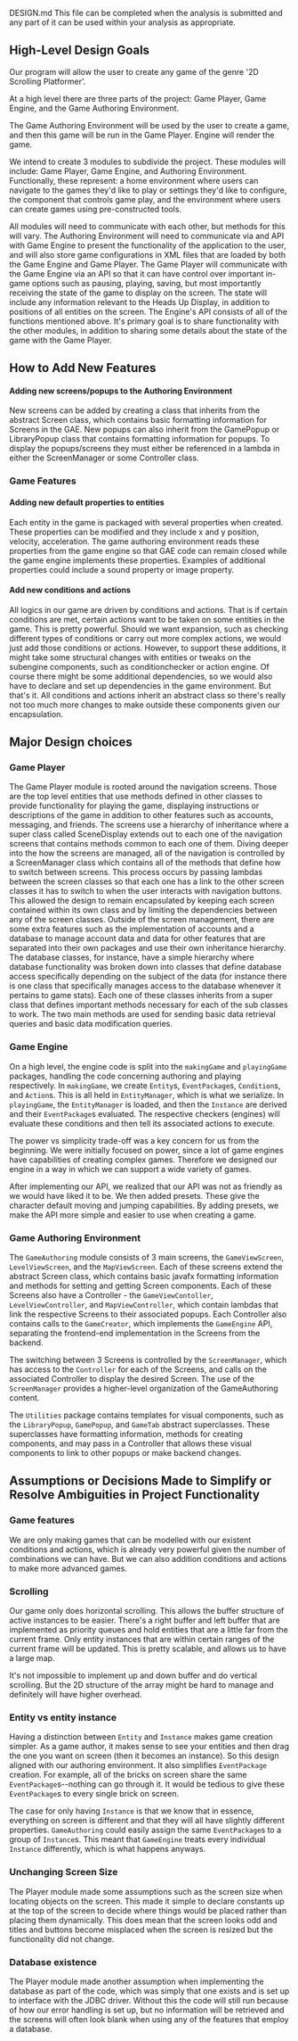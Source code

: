 DESIGN.md
This file can be completed when the analysis is submitted and any part of it can be used within your analysis as appropriate.

## High-Level Design Goals

Our program will allow the user to create any game of the genre '2D Scrolling Platformer'. 

At a high level there are three parts of the project: Game Player, Game Engine, and the Game Authoring Environment. 

The Game Authoring Environment will be used by the user to create a game, and then this game will be run in the Game Player. Engine will render the game. 

We intend to create 3 modules to subdivide the project. These modules will include: Game Player, Game Engine, and Authoring Environment. Functionally, these represent: a home environment where users can navigate to the games they'd like to play or settings they'd like to configure, the component that controls game play, and the environment where users can create games using pre-constructed tools.

All modules will need to communicate with each other, but methods for this will vary. The Authoring Environment will need to communicate via and API with Game Engine to present the functionality of the application to the user, and will also store game configurations in XML files that are loaded by both the Game Engine and Game Player. The Game Player will communicate with the Game Engine via an API so that it can have control over important in-game options such as pausing, playing, saving, but most importantly receiving the state of the game to display on the screen. The state will include any information relevant to the Heads Up Display, in addition to positions of all entities on the screen. The Engine's API consists of all of the functions mentioned above. It's primary goal is to share functionality with the other modules, in addition to sharing some details about the state of the game with the Game Player.

## How to Add New Features

#### Adding new screens/popups to the Authoring Environment
New screens can be added by creating a class that inherits from the abstract Screen class, which contains basic formatting information for Screens in the GAE.
New popups can also inherit from the GamePopup or LibraryPopup class that contains formatting information for popups. To display the popups/screens they must either be referenced in a lambda in either the ScreenManager or some Controller class. 

### Game Features
#### Adding new default properties to entities
Each entity in the game is packaged with several properties when created. These properties can be modified  and they include x and y position, velocity, acceleration. The game authoring environment reads these properties from the game engine so that GAE code can remain closed while the game engine implements these properties. Examples of additional properties could include a sound property or image property. 

#### Add new conditions and actions
All logics in our game are driven by conditions and actions. That is if certain conditions are met, certain actions want to be taken on some entities in the game. This is pretty powerful. Should we want expansion, such as checking different types of conditions or carry out more complex actions, we would just add those conditions or actions. However, to support these additions, it might take some structural changes with entities or tweaks on the subengine components, such as conditionchecker or action engine. Of course there might be some additional dependencies, so we would also have to declare and set up dependencies in the game environment. But that's it. All conditions and actions inherit an abstract class so there's really not too much more changes to make outside these components given our encapsulation.

## Major Design choices

### Game Player
The Game Player module is rooted around the navigation screens. Those are the top level entities that use methods defined in other classes to provide functionality for playing the game, displaying instructions or descriptions of the game in addition to other features such as accounts, messaging, and friends. The screens use a hierarchy of inheritance where a super class called SceneDisplay extends out to each one of the navigation screens that contains methods common to each one of them. Diving deeper into the how the screens are managed, all of the navigation is controlled by a ScreenManager class which contains all of the methods that define how to switch between screens. This process occurs by passing lambdas between the screen classes so that each one has a link to the other screen classes it has to switch to when the user interacts with navigation buttons. This allowed the design to remain encapsulated by keeping each screen contained within its own class and by limiting the dependencies between any of the
screen classes. Outside of the screen management, there are some extra features such as the implementation of accounts and a database to manage account data and data for other features that are separated into their own packages and use their own inheritance hierarchy. The database classes, for instance, have a simple hierarchy where database functionality was broken down into classes that define database access specifically depending on the subject of the data (for instance there is one class that specifically manages access to the database whenever it pertains to game stats). Each one of these classes inherits from a super class that defines important methods necessary for each of the sub classes to work. The two main methods are used for sending basic data retrieval queries and basic data modification queries. 


### Game Engine

On a high level, the engine code is split into the `makingGame` and `playingGame` packages, handling the code concerning authoring and playing respectively. In `makingGame`, we create `Entity`s, `EventPackage`s, `Condition`s, and `Action`s. This is all held in `EntityManager`, which is what we serialize. In `playingGame`, the `EntityManager` is loaded, and then the `Instance` are derived and their `EventPackage`s evaluated. The respective checkers (engines) will evaluate these conditions and then tell its associated actions to execute.

The power vs simplicity trade-off was a key concern for us from the beginning. We were initially focused on power, since a lot of game engines have capabilities of creating complex games. Therefore we designed our engine in a way in which we can support a wide variety of games.

After implementing our API, we realized that our API was not as friendly as we would have liked it to be. We then added presets. These give the character default moving and jumping capabilities. By adding presets, we make the API more simple and easier to use when creating a game.

### Game Authoring Environment
The `GameAuthoring` module consists of 3 main screens,  the `GameViewScreen`, `LevelViewScreen`, and the `MapViewScreen`. Each of these screens extend the abstract Screen class, which contains basic javafx formatting information and methods for setting and getting Screen components. Each of these Screens also have a Controller - the `GameViewContoller`, `LevelViewController`, and `MapViewController`, which contain lambdas that link the respective Screens to their associated popups. Each Controller also contains calls to the `GameCreator`, which implements the `GameEngine` API,  separating the frontend-end implementation in the Screens from the backend.

The switching between 3 Screens is controlled by the `ScreenManager`, which has access to the `Controller` for each of the Screens, and calls on the associated Controller to display the desired Screen. The use of the `ScreenManager` provides a higher-level organization of the GameAuthoring content.

The `Utilities` package contains templates for visual components, such as the `LibraryPopup`, `GamePopup`, and `GameTab` abstract superclasses. These superclasses have formatting information, methods for creating components, and may pass in a Controller that allows these visual components to link to other popups or make backend changes.


## Assumptions or Decisions Made to Simplify or Resolve Ambiguities in Project Functionality

### Game features
We are only making games that can be modelled with our existent conditions and actions, which is already very powerful given the number of combinations we can have. But we can also addition conditions and actions to make more advanced games.

### Scrolling
Our game only does horizontal scrolling. This allows the buffer structure of active instances to be easier. There's a right buffer and left buffer that are implemented as priority queues and hold entities that are a little far from the current frame. Only entity instances that are within certain ranges of the current frame will be updated. This is pretty scalable, and allows us to have a large map. 

It's not impossible to implement up and down buffer and do vertical scrolling. But the 2D structure of the array might be hard to manage and definitely will have higher overhead.

### Entity vs entity instance
Having a distinction between `Entity` and `Instance` makes game creation simpler. As a game author, it makes sense to see your entities and then drag the one you want on screen (then it becomes an instance). So this design aligned with our authoring environment. It also simplifies `EventPackage` creation. For example, all of the bricks on screen share the same `EventPackage`s--nothing can go through it. It would be tedious to give these `EventPackage`s to every single brick on screen.

The case for only having `Instance` is that we know that in essence, everything on screen is different and that they will all have slightly different properties. `GameAuthoring` could easily assign the same `EventPackage`s to a group of `Instance`s. This meant that `GameEngine` treats every individual `Instance` differently, which is what happens anyways.

### Unchanging Screen Size
The Player module made some assumptions such as the screen size when locating objects on the screen. This made it simple to declare constants up at the top of the screen to decide where things would be placed rather than placing them dynamically. This does mean that the screen looks odd and titles and buttons become misplaced when the screen is resized but the functionality did not change.

### Database existence
The Player module made another assumption when implementing the database as part of the code, which was simply that one exists and is set up to interface with the JDBC driver. Without this the code will still run because of how our error handling is set up, but no information will be retrieved and the screens will often look blank when using any of the features that employ a database.